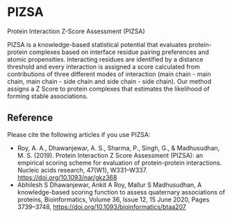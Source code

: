 # PIZSA
Protein Interaction Z-Score Assessment (PIZSA)

PIZSA is a knowledge-based statistical potential that evaluates protein-protein complexes based on interface residue pairing preferences and atomic propensities. Interacting residues are identified by a distance threshold and every interaction is assigned a score calculated from contributions of three different modes of interaction (main chain - main chain, main chain - side chain and side chain - side chain). Our method assigns a Z Score to protein complexes that estimates the likelihood of forming stable associations.

## Reference
Please cite the following articles if you use PIZSA:
* Roy, A. A., Dhawanjewar, A. S., Sharma, P., Singh, G., & Madhusudhan, M. S. (2019). Protein Interaction Z Score Assessment (PIZSA): an empirical scoring scheme for evaluation of protein-protein interactions. Nucleic acids research, 47(W1), W331–W337. https://doi.org/10.1093/nar/gkz368
* Abhilesh S Dhawanjewar, Ankit A Roy, Mallur S Madhusudhan, A knowledge-based scoring function to assess quaternary associations of proteins, Bioinformatics, Volume 36, Issue 12, 15 June 2020, Pages 3739–3748, https://doi.org/10.1093/bioinformatics/btaa207
